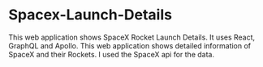 # Spacex-Launch-Details
This web application shows SpaceX Rocket Launch Details. It uses React, GraphQL and Apollo. This web application shows detailed information of SpaceX and their Rockets. I used the SpaceX api for the data.
